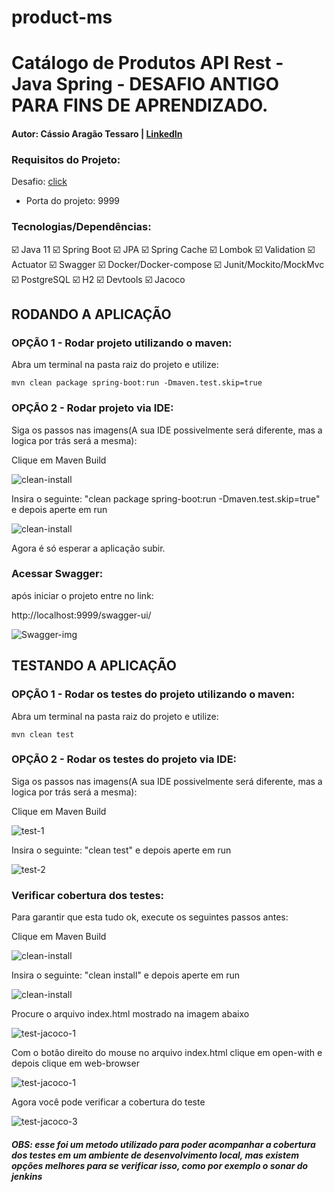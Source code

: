 # product-ms

# Catálogo de Produtos API Rest - Java Spring - DESAFIO ANTIGO PARA FINS DE APRENDIZADO.

#### Autor: Cássio Aragão Tessaro | [LinkedIn](https://www.linkedin.com/in/ctessaro/)

### Requisitos do Projeto:

Desafio: [click](/desafio/desafio.md)

- Porta do projeto: 9999

### Tecnologias/Dependências:

:ballot_box_with_check: Java 11
:ballot_box_with_check: Spring Boot
:ballot_box_with_check: JPA
:ballot_box_with_check: Spring Cache
:ballot_box_with_check: Lombok
:ballot_box_with_check: Validation
:ballot_box_with_check: Actuator
:ballot_box_with_check: Swagger
:ballot_box_with_check: Docker/Docker-compose
:ballot_box_with_check: Junit/Mockito/MockMvc
:ballot_box_with_check: PostgreSQL
:ballot_box_with_check: H2
:ballot_box_with_check: Devtools
:ballot_box_with_check: Jacoco

## RODANDO A APLICAÇÃO

### OPÇÃO 1 - Rodar projeto utilizando o maven:

Abra um terminal na pasta raiz do projeto e utilize:

```shell
mvn clean package spring-boot:run -Dmaven.test.skip=true
```

### OPÇÃO 2 - Rodar projeto via IDE:

Siga os passos nas imagens(A sua IDE possivelmente será diferente, mas a logica por trás será a mesma):

Clique em Maven Build

![clean-install](/desafio/assets/clean-install.png)

Insira o seguinte: "clean package spring-boot:run -Dmaven.test.skip=true" e depois aperte em run

![clean-install](/desafio/assets/clean-install-2.png)

Agora é só esperar a aplicação subir.

### Acessar Swagger:

após iniciar o projeto entre no link:

http://localhost:9999/swagger-ui/

![Swagger-img](/desafio/assets/Swagger.png)

## TESTANDO A APLICAÇÃO

### OPÇÃO 1 - Rodar os testes do projeto utilizando o maven:

Abra um terminal na pasta raiz do projeto e utilize:

```shell
mvn clean test
```

### OPÇÃO 2 - Rodar os testes do projeto via IDE:

Siga os passos nas imagens(A sua IDE possivelmente será diferente, mas a logica por trás será a mesma):

Clique em Maven Build

![test-1](/desafio/assets/test3.png)

Insira o seguinte: "clean test" e depois aperte em run

![test-2](/desafio/assets/test4.png)

### Verificar cobertura dos testes:

Para garantir que esta tudo ok, execute os seguintes passos antes:

Clique em Maven Build

![clean-install](/desafio/assets/clean-install.png)

Insira o seguinte: "clean install" e depois aperte em run

![clean-install](/desafio/assets/clean-install-3.png)

Procure o arquivo index.html mostrado na imagem abaixo

![test-jacoco-1](/desafio/assets/test-jacoco-1.png)

Com o botão direito do mouse no arquivo index.html clique em open-with e depois clique em web-browser

![test-jacoco-1](/desafio/assets/test-jacoco-2.png)

Agora você pode verificar a cobertura do teste

![test-jacoco-3](/desafio/assets/test-jacoco-3.png)

##### OBS: esse foi um metodo utilizado para poder acompanhar a cobertura dos testes em um ambiente de desenvolvimento local, mas existem opções melhores para se verificar isso, como por exemplo o sonar do jenkins
